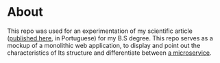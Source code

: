 # About

This repo was used for an experimentation of my scientific article ([published here](https://www.uniara.com.br/arquivos/file/cca/artigos/2016/erick-carvalho-sao-miguel.pdf), in Portuguese) for my B.S degree. 
This repo serves as a mockup of a monolithic web application, to display and point out the characteristics of Its structure and differentiate between [a microservice](https://github.com/erickz/Microservices).
